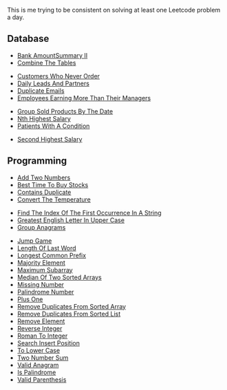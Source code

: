 This is me trying to be consistent on solving at least
one Leetcode problem a day.

## Database

- [Bank AmountSummary II](src/main/java/in/pelligent/leetcode/database/BankAmountSummaryII.md)
- [Combine The Tables](src/main/java/in/pelligent/leetcode/database/CombineTheTables.md)

[//]: # (- [Customer Who Did Not Make Any Transactions]&#40;src/main/java/in/pelligent/leetcode/database/&#41;)
- [Customers Who Never Order](src/main/java/in/pelligent/leetcode/database/CustomersWhoNeverOrder.md)
- [Daily Leads And Partners](src/main/java/in/pelligent/leetcode/database/DailyLeadsAndPartners.md)
- [Duplicate Emails](src/main/java/in/pelligent/leetcode/database/DuplicateEmails.md)
- [Employees Earning More Than Their Managers](src/main/java/in/pelligent/leetcode/database/EmployeesEarningMoreThantheirManagers.md)

[//]: # (- [Find Customer Referee]&#40;src/main/java/in/pelligent/leetcode/database/FindCustomerReferee.md&#41;)
[//]: # (- [Find Total Time Spent By Each Employee]&#40;src/main/java/in/pelligent/leetcode/database/FindTotalTimeSpentByEachEmployee.md&#41;)
- [Group Sold Products By The Date](src/main/java/in/pelligent/leetcode/database/GroupSoldProductsByTheDate.md)
- [Nth Highest Salary](src/main/java/in/pelligent/leetcode/database/NthHighestSalary.md)
- [Patients With A Condition](src/main/java/in/pelligent/leetcode/database/PatientsWithACondition.md)

[//]: # (- [Rearrange Product Tables]&#40;src/main/java/in/pelligent/leetcode/database/RearrangeProductTables.md&#41;)
[//]: # (- [Recyclable And Low Fat Products]&#40;src/main/java/in/pelligent/leetcode/database/RecyclableAndLowFatProducts.md&#41;)
- [Second Highest Salary](src/main/java/in/pelligent/leetcode/database/SecondHighestSalary.md)

[//]: # (- [Swap Salary]&#40;src/main/java/in/pelligent/leetcode/database/SwapSalary.md&#41;)

## Programming

- [Add Two Numbers](src/main/java/in/pelligent/leetcode/programming/addtwonumbers/AddTwoNumbers.md)
- [Best Time To Buy Stocks](src/main/java/in/pelligent/leetcode/programming/besttimetobuystocks/BestTimeToBuyStocks.md)
- [Contains Duplicate](src/main/java/in/pelligent/leetcode/programming/containsduplicate/ContainsDuplicate.md)
- [Convert The Temperature](src/main/java/in/pelligent/leetcode/programming/convertthetemperature/ConvertTheTemperature.md)

[//]: # (- [Count Prefixes Of A Given String]&#40;src/main/java/in/pelligent/leetcode/programming/countprefixesofagivenstring/CountPrefixesOfAGivenString.md&#41;)
- [Find The Index Of The First Occurrence In A String](src/main/java/in/pelligent/leetcode/programming/findtheindexofthefirstoccurenceinastring/FindTheIndexOfTheFirstOccurrenceInAString.md)
- [Greatest English Letter In Upper Case](src/main/java/in/pelligent/leetcode/programming/greatestenglishletterinuppercase/GreatestEnglishLetterInUpperCase.md)
- [Group Anagrams](src/main/java/in/pelligent/leetcode/programming/groupanagrams/GroupAnagrams.md)

[//]: # (- [Jewels And Stones]&#40;src/main/java/in/pelligent/leetcode/programming/jewelsandstones/JewelsAndStones.md&#41;)
- [Jump Game](src/main/java/in/pelligent/leetcode/programming/jumpgame/JumpGame.md)
- [Length Of Last Word](src/main/java/in/pelligent/leetcode/programming/lengthoflastword/LengthOfLastWord.md)
- [Longest Common Prefix](src/main/java/in/pelligent/leetcode/programming/longestcommonprefix/LongestCommonPrefix.md)
- [Majority Element](src/main/java/in/pelligent/leetcode/programming/majorityelement/MajorityElement.md)
- [Maximum Subarray](src/main/java/in/pelligent/leetcode/programming/maximumsubarray/MaximumSubarray.md)
- [Median Of Two Sorted Arrays](src/main/java/in/pelligent/leetcode/programming/medianoftwosortedarrays/MedianOfTwoSortedArrays.md)
- [Missing Number](src/main/java/in/pelligent/leetcode/programming/missingnumber/MissingNumber.md)
- [Palindrome Number](src/main/java/in/pelligent/leetcode/programming/palindromenumber/PalindromeNumber.md)
- [Plus One](src/main/java/in/pelligent/leetcode/programming/plusone/PlusOne.md)
- [Remove Duplicates From Sorted Array](src/main/java/in/pelligent/leetcode/programming/removeduplicatesfromsortedarray/RemoveDuplicatesFromSortedArray.md)
- [Remove Duplicates From Sorted List](src/main/java/in/pelligent/leetcode/programming/removeduplicatesfromsortedlist/RemoveDuplicatesFromSortedList.md)
- [Remove Element](src/main/java/in/pelligent/leetcode/programming/removeelement/RemoveElement.md)
- [Reverse Integer](src/main/java/in/pelligent/leetcode/programming/reverseinteger/ReverseInteger.md)
- [Roman To Integer](src/main/java/in/pelligent/leetcode/programming/romantointeger/RomanToInteger.md)
- [Search Insert Position](src/main/java/in/pelligent/leetcode/programming/searchinsertposition/SearchInsertPosition.md)
- [To Lower Case](src/main/java/in/pelligent/leetcode/programming/tolowercase/ToLowerCase.md)
- [Two Number Sum](src/main/java/in/pelligent/leetcode/programming/twonumbersum/TwoNumberSum.md)
- [Valid Anagram](src/main/java/in/pelligent/leetcode/programming/validanagram/ValidAnagram.md)
- [Is Palindrome](src/main/java/in/pelligent/leetcode/programming/validpalindrome/IsPalindrome.md)
- [Valid Parenthesis](src/main/java/in/pelligent/leetcode/programming/validparenthesis/ValidParenthesis.md)